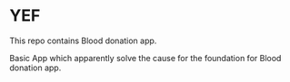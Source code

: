 # YEF
This repo contains Blood donation app.

Basic App which apparently solve the cause for the foundation for Blood donation app.
